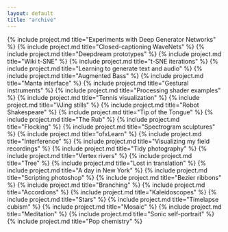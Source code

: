 ```yaml
---
layout: default
title: "archive"
---
```


<div id="works">
	{% include project.md title="Experiments with Deep Generator Networks" %} 
	{% include project.md title="Closed-captioning WaveNets" %} 
	{% include project.md title="Deepdream prototypes" %} 
	{% include project.md title="Wiki t-SNE" %} 
	{% include project.md title="t-SNE iterations" %} 
	{% include project.md title="Learning to generate text and audio" %} 
	{% include project.md title="Augmented Bass" %} 
	{% include project.md title="Manta interface" %} 
	{% include project.md title="Gestural instruments" %} 
	{% include project.md title="Processing shader examples" %} 
	{% include project.md title="Tennis visualization" %} 
	{% include project.md title="VJing stills" %} 
	{% include project.md title="Robot Shakespeare" %}
	{% include project.md title="Tip of the Tongue" %} 
	{% include project.md title="The Rub" %} 
	{% include project.md title="Flocking" %} 
	{% include project.md title="Spectrogram sculptures" %} 
	{% include project.md title="ofxLearn" %} 
	{% include project.md title="Interference" %} 
	{% include project.md title="Visualizing my field recordings" %} 
	{% include project.md title="Tidy photography" %} 
	{% include project.md title="Vertex rivers" %} 
	{% include project.md title="Tree" %} 
	{% include project.md title="Lost in translation" %} 
	{% include project.md title="A day in New York" %} 
	{% include project.md title="Scripting photoshop" %} 
	{% include project.md title="Bezier ribbons" %} 
	{% include project.md title="Branching" %} 
	{% include project.md title="Accordions" %} 
	{% include project.md title="Kaleidoscopes" %} 
	{% include project.md title="Stars" %} 
	{% include project.md title="Timelapse cubism" %} 
	{% include project.md title="Mosaic" %} 
	{% include project.md title="Meditation" %} 
	{% include project.md title="Sonic self-portrait" %} 
	{% include project.md title="Pop chemistry" %} 
</div>